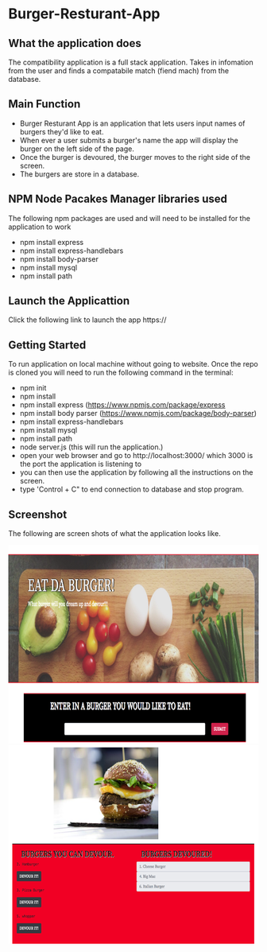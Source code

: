 # Burger-Resturant-App

## What the application does

The compatibility application is a full stack application. Takes in infomation from the user and finds a compatabile match (fiend mach) from the database.

## Main Function

- Burger Resturant App is an application that lets users input names of burgers they'd like to eat.
- When ever a user submits a burger's name the app will display the burger on the left side of the page.
- Once the burger is devoured, the burger moves to the right side of the screen.
- The burgers are store in a database.

## NPM Node Pacakes Manager libraries used

The following npm packages are used and will need to be installed for the application to work

- npm install express
- npm install express-handlebars
- npm install body-parser
- npm install mysql
- npm install path

## Launch the Applicattion

Click the following link to launch the app
https://

## Getting Started

To run application on local machine without going to website. Once the repo is cloned you will need to run the following command in the terminal:

- npm init
- npm install
- npm install express (https://www.npmjs.com/package/express
- npm install body parser (https://www.npmjs.com/package/body-parser)
- npm install express-handlebars
- npm install mysql
- npm install path
- node server.js (this will run the application.)
- open your web browser and go to http://localhost:3000/ which 3000 is the port the application is listening to
- you can then use the application by following all the instructions on the screen.
- type 'Control + C" to end connection to database and stop program.

## Screenshot

The following are screen shots of what the application looks like.

<div align="center">
    <img src="/public/assets/css/Screen Shot 2018-09-20 at 11.10.25 AM.png" height="400" alt="Screenshot"/> 
    <img src="/public/assets/css/Screen Shot 2018-09-20 at 11.10.47 AM.png" height="400" alt="Screenshot"/> 
</div>
